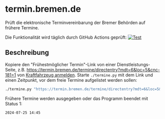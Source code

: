 # termin.bremen.de
Prüft die elektronische Terminvereinbarung der Bremer Behörden auf frühere Termine.

Die Funktionalität wird täglich durch GitHub Actions geprüft: [![Test](https://github.com/apirek/termin.bremen.de/actions/workflows/test.yml/badge.svg)](https://github.com/apirek/termin.bremen.de/actions/workflows/test.yml)

## Beschreibung
Kopiere den "Frühestmöglicher Termin"-Link von einer Dienstleistungs-Seite, z.B. https://termin.bremen.de/termine/directentry?mdt=6&loc=5&cnc-181=1 von [Kraftfahrzeug anmelden](https://www.service.bremen.de/dienstleistungen/kraftfahrzeug-anmelden-8389).
Starte `./termine.py` mit dem Link und einen Zeitpunkt, vor dem freie Termine aufgelistet werden sollen: 
```sh
./termine.py "https://termin.bremen.de/termine/directentry?mdt=6&loc=5&cnc-181=1" "2024-07-31 18:00"
```
Frühere Termine werden ausgegeben oder das Programm beendet mit Status 1:
```
2024-07-25 14:45
```
